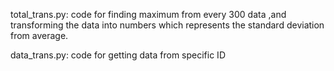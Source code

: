 total_trans.py:
  code for finding maximum from every 300 data ,and transforming the data into numbers which represents the standard deviation from average.
  
data_trans.py:
code for getting data from specific ID
  

